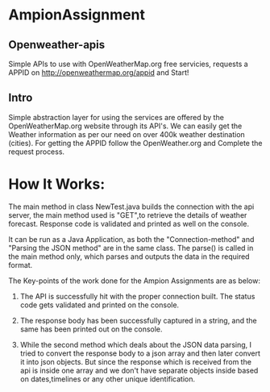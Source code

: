 # AmpionAssignment

## Openweather-apis
Simple APIs to use with OpenWeatherMap.org free servicies, requests a APPID on http://openweathermap.org/appid and Start!


## Intro
Simple abstraction layer for using the services are offered by the OpenWeatherMap.org website through its API's. We can easily get the Weather information as per our need on over 400k weather destination (cities). For getting the APPID follow the OpenWeather.org and Complete the request process.


# How It Works:
The main method in class NewTest.java builds the connection with the api server, the main method used is "GET",to retrieve the details of weather forecast.
Response code is validated and printed as well on the console.

It can be run as a Java Application, as both the "Connection-method" and "Parsing the JSON method" are in the same class.
The parse() is called in the main method only, which parses and outputs the data in the required format.


The Key-points of the work done for the Ampion Assignments are as below:

1. The API is successfully hit with the proper connection built. The status code gets validated and printed on the console.

2. The response body has been successfully captured in a string, and the same has been printed out on the console.

3. While the second method which deals about the JSON data parsing, I tried to convert the response body to a json array and then later convert it into json objects.
But since the response which is received from the api is inside one array and we don't have separate objects inside based on dates,timelines or any other unique identification.
